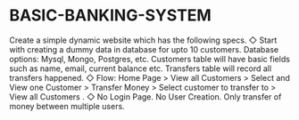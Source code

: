 # BASIC-BANKING-SYSTEM
Create a simple dynamic website which has the following specs.  ◇ Start with creating a dummy data in database for upto 10 customers. Database options: Mysql, Mongo, Postgres, etc. Customers table will have basic fields such as name, email, current balance etc. Transfers table will record all transfers happened.  ◇ Flow: Home Page > View all Customers > Select and View one Customer > Transfer Money > Select customer to transfer to > View all Customers .  ◇ No Login Page. No User Creation. Only transfer of money between multiple users.
